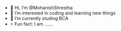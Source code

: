 - 👋 Hi, I’m @MohanishShrestha
- 👀 I’m interested in coding and learning new things
- 🌱 I’m currently studing BCA
- ⚡ Fun fact: I am .......

<!---
MohanishShrestha/MohanishShrestha is a ✨ special ✨ repository because its `README.md` (this file) appears on your GitHub profile.
You can click the Preview link to take a look at your changes.
--->

